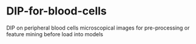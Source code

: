 # DIP-for-blood-cells
DIP on peripheral blood cells microscopical images for pre-processing or feature mining before load into models
